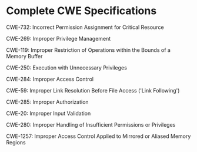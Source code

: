 

# Complete CWE Specifications

CWE-732: Incorrect Permission Assignment for Critical Resource

CWE-269: Improper Privilege Management

CWE-119: Improper Restriction of Operations within the Bounds of a Memory Buffer

CWE-250: Execution with Unnecessary Privileges

CWE-284: Improper Access Control

CWE-59: Improper Link Resolution Before File Access ('Link Following')

CWE-285: Improper Authorization

CWE-20: Improper Input Validation

CWE-280: Improper Handling of Insufficient Permissions or Privileges 

CWE-1257: Improper Access Control Applied to Mirrored or Aliased Memory Regions
